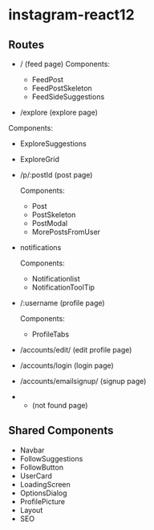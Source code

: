 # instagram-react12

## Routes

- / (feed page)
  Components:
  - FeedPost
  - FeedPostSkeleton
  - FeedSideSuggestions

- /explore (explore page)

Components: 
  - ExploreSuggestions
  - ExploreGrid

- /p/:postId (post page)

  Components:
  - Post
  - PostSkeleton
  - PostModal
  - MorePostsFromUser

- notifications

  Components:
  - Notificationlist
  - NotificationToolTip

- /:username (profile page)

  Components:
  - ProfileTabs

- /accounts/edit/ (edit profile page)

- /accounts/login (login page)

- /accounts/emailsignup/ (signup page)

- * (not found page)

## Shared Components

- Navbar
- FollowSuggestions
- FollowButton
- UserCard
- LoadingScreen
- OptionsDialog
- ProfilePicture
- Layout
- SEO
